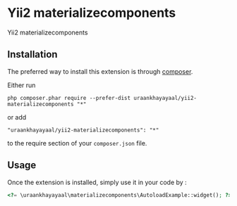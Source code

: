 Yii2 materializecomponents
==========================
Yii2 materializecomponents

Installation
------------

The preferred way to install this extension is through [composer](http://getcomposer.org/download/).

Either run

```
php composer.phar require --prefer-dist uraankhayayaal/yii2-materializecomponents "*"
```

or add

```
"uraankhayayaal/yii2-materializecomponents": "*"
```

to the require section of your `composer.json` file.


Usage
-----

Once the extension is installed, simply use it in your code by  :

```php
<?= \uraankhayayaal\materializecomponents\AutoloadExample::widget(); ?>```